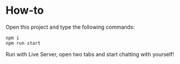 # How-to
Open this project and type the following commands:
```
npm i
npm run start
```
Run with Live Server, open two tabs and start chatting with yourself!
